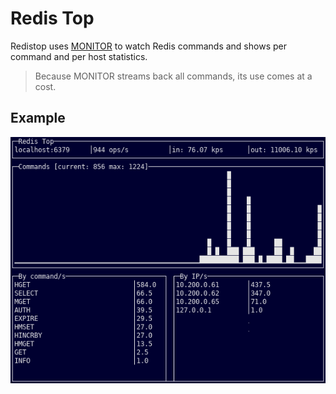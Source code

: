 Redis Top
=========

Redistop uses [MONITOR](https://redis.io/commands/monitor) to watch Redis
commands and shows per command and per host statistics.

> Because MONITOR streams back all commands, its use comes at a cost.

Example
----

![Redis Top screenshot](redistop.png)
